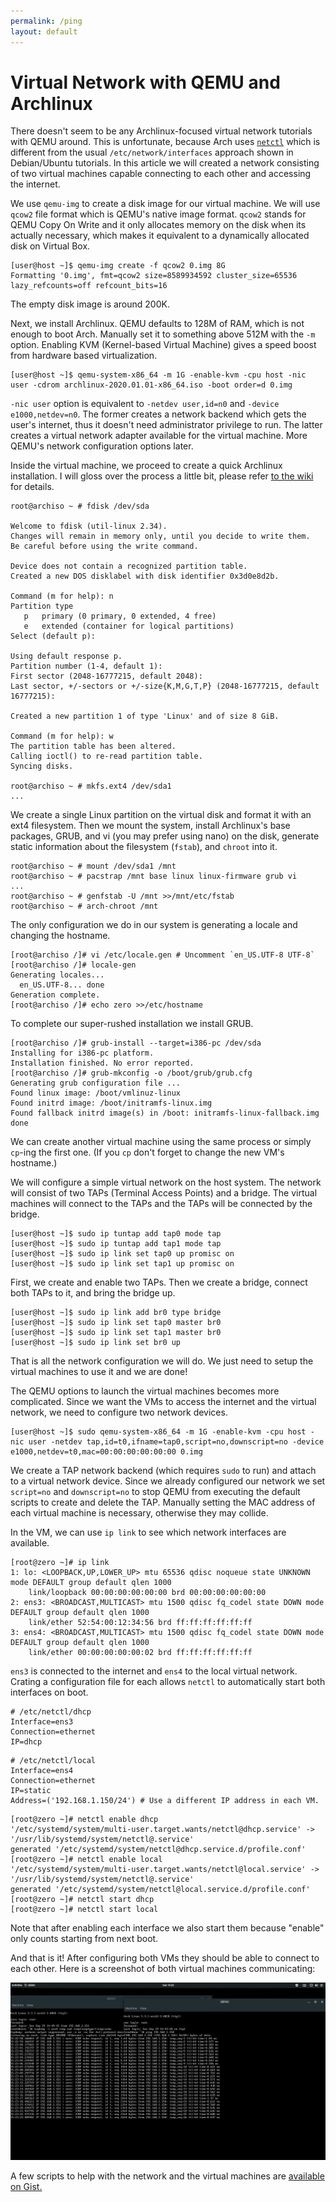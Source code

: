 ```yaml
---
permalink: /ping
layout: default
---
```


# Virtual Network with QEMU and Archlinux

There doesn't seem to be any Archlinux-focused virtual network tutorials with QEMU around. This is unfortunate, because Arch uses [`netctl`][1] which is different from the usual `/etc/network/interfaces` approach shown in Debian/Ubuntu tutorials. In this article we will created a network consisting of two virtual machines capable connecting to each other and accessing the internet.

We use `qemu-img` to create a disk image for our virtual machine. We will use `qcow2` file format which is QEMU's native image format. `qcow2` stands for QEMU Copy On Write and it only allocates memory on the disk when its actually necessary, which makes it equivalent to a dynamically allocated disk on Virtual Box.

    [user@host ~]$ qemu-img create -f qcow2 0.img 8G
    Formatting '0.img', fmt=qcow2 size=8589934592 cluster_size=65536 lazy_refcounts=off refcount_bits=16

The empty disk image is around 200K.

Next, we install Archlinux. QEMU defaults to 128M of RAM, which is not enough to boot Arch. Manually set it to something above 512M with the `-m` option. Enabling KVM (Kernel-based Virtual Machine) gives a speed boost from hardware based virtualization.

    [user@host ~]$ qemu-system-x86_64 -m 1G -enable-kvm -cpu host -nic user -cdrom archlinux-2020.01.01-x86_64.iso -boot order=d 0.img

`-nic user` option is equivalent to `-netdev user,id=n0` and `-device e1000,netdev=n0`. The former creates a network backend which gets the user's internet, thus it doesn't need administrator privilege to run. The latter creates a virtual network adapter available for the virtual machine. More QEMU's network configuration options later.

Inside the virtual machine, we proceed to create a quick Archlinux installation. I will gloss over the process a little bit, please refer [to the wiki][2] for details.

    root@archiso ~ # fdisk /dev/sda

    Welcome to fdisk (util-linux 2.34).
    Changes will remain in memory only, until you decide to write them.
    Be careful before using the write command.

    Device does not contain a recognized partition table.
    Created a new DOS disklabel with disk identifier 0x3d0e8d2b.

    Command (m for help): n
    Partition type
       p   primary (0 primary, 0 extended, 4 free)
       e   extended (container for logical partitions)
    Select (default p):

    Using default response p.
    Partition number (1-4, default 1):
    First sector (2048-16777215, default 2048):
    Last sector, +/-sectors or +/-size{K,M,G,T,P} (2048-16777215, default 16777215):

    Created a new partition 1 of type 'Linux' and of size 8 GiB.

    Command (m for help): w
    The partition table has been altered.
    Calling ioctl() to re-read partition table.
    Syncing disks.

    root@archiso ~ # mkfs.ext4 /dev/sda1
    ...

We create a single Linux partition on the virtual disk and format it with an ext4 filesystem. Then we mount the system, install Archlinux's base packages, GRUB, and vi (you may prefer using nano) on the disk, generate static information about the filesystem (`fstab`), and `chroot` into it.

    root@archiso ~ # mount /dev/sda1 /mnt
    root@archiso ~ # pacstrap /mnt base linux linux-firmware grub vi
    ...
    root@archiso ~ # genfstab -U /mnt >>/mnt/etc/fstab
    root@archiso ~ # arch-chroot /mnt

The only configuration we do in our system is generating a locale and changing the hostname.

    [root@archiso /]# vi /etc/locale.gen # Uncomment `en_US.UTF-8 UTF-8`
    [root@archiso /]# locale-gen
    Generating locales...
      en_US.UTF-8... done
    Generation complete.
    [root@archiso /]# echo zero >>/etc/hostname

To complete our super-rushed installation we install GRUB.

    [root@archiso /]# grub-install --target=i386-pc /dev/sda
    Installing for i386-pc platform.
    Installation finished. No error reported.
    [root@archiso /]# grub-mkconfig -o /boot/grub/grub.cfg
    Generating grub configuration file ...
    Found linux image: /boot/vmlinuz-linux
    Found initrd image: /boot/initramfs-linux.img
    Found fallback initrd image(s) in /boot: initramfs-linux-fallback.img
    done

We can create another virtual machine using the same process or simply `cp`-ing the first one. (If you `cp` don't forget to change the new VM's hostname.)

We will configure a simple virtual network on the host system. The network will consist of two TAPs (Terminal Access Points) and a bridge. The virtual machines will connect to the TAPs and the TAPs will be connected by the bridge.

    [user@host ~]$ sudo ip tuntap add tap0 mode tap
    [user@host ~]$ sudo ip tuntap add tap1 mode tap
    [user@host ~]$ sudo ip link set tap0 up promisc on
    [user@host ~]$ sudo ip link set tap1 up promisc on

First, we create and enable two TAPs. Then we create a bridge, connect both TAPs to it, and bring the bridge up.

    [user@host ~]$ sudo ip link add br0 type bridge
    [user@host ~]$ sudo ip link set tap0 master br0
    [user@host ~]$ sudo ip link set tap1 master br0
    [user@host ~]$ sudo ip link set br0 up

That is all the network configuration we will do. We just need to setup the virtual machines to use it and we are done!

The QEMU options to launch the virtual machines becomes more complicated. Since we want the VMs to access the internet and the virtual network, we need to configure two network devices.

    [user@host ~]$ sudo qemu-system-x86_64 -m 1G -enable-kvm -cpu host -nic user -netdev tap,id=t0,ifname=tap0,script=no,downscript=no -device e1000,netdev=t0,mac=00:00:00:00:00:00 0.img

We create a TAP network backend (which requires `sudo` to run) and attach to a virtual network device. Since we already configured our network we set `script=no` and `downscript=no` to stop QEMU from executing the default scripts to create and delete the TAP. Manually setting the MAC address of each virtual machine is necessary, otherwise they may collide.

In the VM, we can use `ip link` to see which network interfaces are available.

    [root@zero ~]# ip link
    1: lo: <LOOPBACK,UP,LOWER_UP> mtu 65536 qdisc noqueue state UNKNOWN mode DEFAULT group default qlen 1000
        link/loopback 00:00:00:00:00:00 brd 00:00:00:00:00:00
    2: ens3: <BROADCAST,MULTICAST> mtu 1500 qdisc fq_codel state DOWN mode DEFAULT group default qlen 1000
        link/ether 52:54:00:12:34:56 brd ff:ff:ff:ff:ff:ff
    3: ens4: <BROADCAST,MULTICAST> mtu 1500 qdisc fq_codel state DOWN mode DEFAULT group default qlen 1000
        link/ether 00:00:00:00:00:02 brd ff:ff:ff:ff:ff:ff

`ens3` is connected to the internet and `ens4` to the local virtual network. Crating a configuration file for each allows `netctl` to automatically start both interfaces on boot.

```
# /etc/netctl/dhcp
Interface=ens3
Connection=ethernet
IP=dhcp
```

```
# /etc/netctl/local
Interface=ens4
Connection=ethernet
IP=static
Address=('192.168.1.150/24') # Use a different IP address in each VM.
```

```
[root@zero ~]# netctl enable dhcp
'/etc/systemd/system/multi-user.target.wants/netctl@dhcp.service' -> '/usr/lib/systemd/system/netctl@.service'
generated '/etc/systemd/system/netctl@dhcp.service.d/profile.conf'
[root@zero ~]# netctl enable local
'/etc/systemd/system/multi-user.target.wants/netctl@local.service' -> '/usr/lib/systemd/system/netctl@.service'
generated '/etc/systemd/system/netctl@local.service.d/profile.conf'
[root@zero ~]# netctl start dhcp
[root@zero ~]# netctl start local
```

Note that after enabling each interface we also start them because "enable" only counts starting from next boot.

And that is it! After configuring both VMs they should be able to connect to each other. Here is a screenshot of both virtual machines communicating:

![](/ping.png)

A few scripts to help with the network and the virtual machines are [available on Gist.][3]

[1]: https://wiki.archlinux.org/index.php/Netctl
[2]: https://wiki.archlinux.org/index.php/installation_guide
[3]: https://gist.github.com/pedrominicz/2c47652e7957ae4f19be2b2b77c718d3
